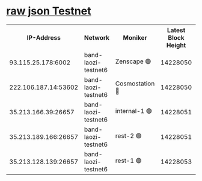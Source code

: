 
[raw json Testnet](https://rpc-check.bandt.stavr.tech/bandt/rpcbandt_result.json)
=

<table><tr><th>IP-Address</th><th>Network</th><th>Moniker</th><th>Latest Block Height</th><th>Earliest Block Height</th><th>Catching Up</th><th>Tx Index</th><th>Voting Power</th><th>Scan Time</th></tr><tr><td>93.115.25.178:6002</td><td>band-laozi-testnet6</td><td>Zenscape 🟢</td><td>14228050</td><td>12460001</td><td>False</td><td>on</td><td>0</td><td>2023-12-26T04:09:21.255708303UTC</td></tr><tr><td>222.106.187.14:53602</td><td>band-laozi-testnet6</td><td>Cosmostation 🔴</td><td>14228050</td><td>13177501</td><td>False</td><td>on</td><td>2203223</td><td>2023-12-26T04:09:22.946373551UTC</td></tr><tr><td>35.213.166.39:26657</td><td>band-laozi-testnet6</td><td>internal-1 🟢</td><td>14228051</td><td>14128051</td><td>False</td><td>on</td><td>0</td><td>2023-12-26T04:09:24.196652354UTC</td></tr><tr><td>35.213.189.166:26657</td><td>band-laozi-testnet6</td><td>rest-2 🟢</td><td>14228051</td><td>14128051</td><td>False</td><td>on</td><td>0</td><td>2023-12-26T04:09:25.382480783UTC</td></tr><tr><td>35.213.128.139:26657</td><td>band-laozi-testnet6</td><td>rest-1 🟢</td><td>14228053</td><td>14128053</td><td>False</td><td>on</td><td>0</td><td>2023-12-26T04:09:30.695201311UTC</td></tr></table>
